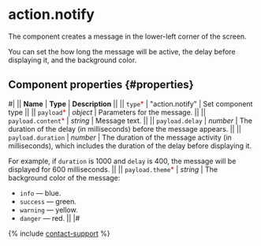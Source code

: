 # action.notify

The component creates a message in the lower-left corner of the screen.

You can set the how long the message will be active, the delay before displaying it, and the background color.

## Component properties {#properties}

#|
|| **Name** | **Type** | **Description** ||
|| `type`<span style="color: red">\*</span> | "action.notify" | Set component type ||
|| `payload`<span style="color: red">\*</span> | _object_ | Parameters for the message. ||
|| `payload.content`<span style="color: red">\*</span> | _string_ | Message text. ||
|| `payload.delay` | _number_ | The duration of the delay (in milliseconds) before the message appears. ||
|| `payload.duration` | _number_ | The duration of the message activity (in milliseconds), which includes the duration of the delay before displaying it.

For example, if `duration` is 1000 and `delay` is 400, the message will be displayed for 600 milliseconds. ||
|| `payload.theme`<span style="color: red">\*</span> | _string_ | The background color of the message:

- `info` — blue.
- `success` — green.
- `warning` — yellow.
- `danger` — red.
  ||
  |#

{% include [contact-support](../_includes/contact-support.md) %}

